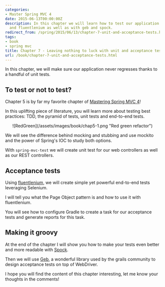 ```yaml
---
categories:
- Master Spring MVC 4
date: 2015-06-13T00:00:00Z
description: In this chapter we will learn how to test our application with spring test
  and fluentlenium as well as with geb and spock.
redirect_from: /spring/2015/06/13/chapter-7-unit-and-acceptance-tests.html
tags:
- book
- spring mvc
title: Chapter 7 - Leaving nothing to luck with unit and acceptance tests
url: /book/chapter-7-unit-and-acceptance-tests.html
---
```


In this chapter, we will make sure our application never regresses thanks to a
handful of unit tests.

## To test or not to test?

Chapter 5 is by far my favorite chapter of [Mastering Spring MVC 4](/mastering-spring-mvc4.html)!

In this uplifting piece of literature, you will learn more about testing best
practices: TDD, the pyramid of tests, unit tests and end-to-end tests.

<center>
![RedGreen](/assets/images/book/chap5-1.png "Red green refactor")
</center>

We will see the difference behind mocking and stubbing and use mockito and
the power of Spring's IOC to study both options.

With `spring-mvc-test` we will create unit test for our web controllers as well
as our REST controllers.

## Acceptance tests

Using [fluentlenium](https://github.com/FluentLenium/FluentLenium), we will create
simple yet powerful end-to-end tests leveraging Selenium.

I will tell you what the Page Object pattern is and how to use it with fluentlenium.

You will see how to configure Gradle to create a task for our acceptance tests
and generate reports for this task.

## Making it groovy

At the end of the chapter I will show you how to make your tests even better and
more readable with [Spock](https://github.com/spockframework/spock).

Then we will use [Geb](http://www.gebish.org/), a wonderful library used by the grails
community to design acceptance tests on top of WebDriver.

I hope you will find the content of this chapter interesting, let me know your thoughts in the comments!
